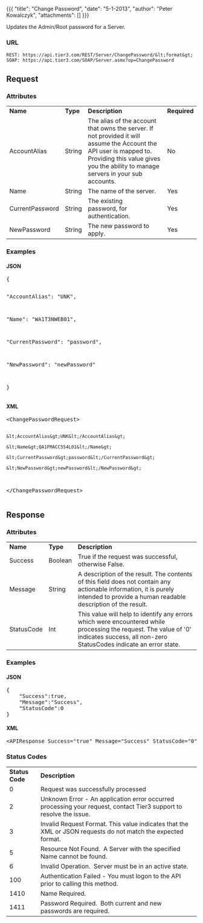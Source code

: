 {{{
  "title": "Change Password",
  "date": "5-1-2013",
  "author": "Peter Kowalczyk",
  "attachments": []
}}}

Updates the Admin/Root password&nbsp;for a Server.

### URL

    REST: https://api.tier3.com/REST/Server/ChangePassword/&lt;format&gt;
    SOAP: https://api.tier3.com/SOAP/Server.asmx?op=ChangePassword

## Request
### Attributes
<table>
  <tbody>
    <tr>
      <td><strong>Name</strong>
      </td>
      <td><strong>Type</strong>
      </td>
      <td><strong>Description</strong>
      </td>
      <td><strong>Required</strong>
      </td>
    </tr>
    <tr>
      <td>AccountAlias</td>
      <td>String</td>
      <td>The alias of the account that owns the server. If not provided it will assume the Account the API user is mapped to. Providing this value gives you the ability to manage servers in your sub accounts.</td>
      <td>No</td>
    </tr>
    <tr>
      <td>Name</td>
      <td>String</td>
      <td>The name of the server. &nbsp;</td>
      <td>Yes</td>
    </tr>
    <tr>
      <td>CurrentPassword</td>
      <td>String</td>
      <td>The existing password,&nbsp;for authentication.</td>
      <td>Yes</td>
    </tr>
    <tr>
      <td>NewPassword</td>
      <td>String</td>
      <td>The new password to apply.</td>
      <td>Yes</td>
    </tr>
  </tbody>
</table>

### Examples
<h4>JSON</h4>
<pre>{

  "AccountAlias": "UNK",

  "Name": "WA1T3NWEB01",

  "CurrentPassword": "password",

  "NewPassword": "newPassword"

}</pre>

<h4>XML</h4>
<pre>&lt;ChangePasswordRequest&gt;

    &lt;AccountAlias&gt;UNK&lt;/AccountAlias&gt;

    &lt;Name&gt;QA1FMACC554L01&lt;/Name&gt;

    &lt;CurrentPassword&gt;password&lt;/CurrentPassword&gt;

    &lt;NewPassword&gt;newPassword&lt;/NewPassword&gt;

&lt;/ChangePasswordRequest&gt;</pre> 

## Response
### Attributes
<table>
  <tbody>
    <tr>
      <td><strong>Name</strong>
      </td>
      <td><strong>Type</strong>
      </td>
      <td><strong>Description</strong>
      </td>
    </tr>
    <tr>
      <td>Success</td>
      <td>Boolean</td>
      <td>True if the request was successful, otherwise False.</td>
    </tr>
    <tr>
      <td>Message</td>
      <td>String</td>
      <td>A description of the result. The contents of this field does not contain any actionable information, it is purely intended to provide a human readable description of the result.</td>
    </tr>
    <tr>
      <td>StatusCode</td>
      <td>Int</td>
      <td>This value will help to identify any errors which were encountered while processing the request. The value of '0' indicates success, all non-zero StatusCodes indicate an error state.</td>
    </tr>
  </tbody>
</table>

### Examples
<h4>JSON</h4>
<pre>{<br />    "Success":true,<br />    "Message":"Success",<br />    "StatusCode":0<br />}</pre>
<h4>XML</h4>
<pre>&lt;APIResponse Success="true" Message="Success" StatusCode="0" /&gt;</pre>

### Status Codes
<table>
  <tbody>
    <tr>
      <td><strong>Status Code</strong>
      </td>
      <td><strong>Description</strong>
      </td>
    </tr>
    <tr>
      <td>0</td>
      <td>Request was successfully processed</td>
    </tr>
    <tr>
      <td>2</td>
      <td>Unknown Error - An application error occurred processing your request, contact Tier3 support to resolve the issue.</td>
    </tr>
    <tr>
      <td>3</td>
      <td>Invalid Request Format. This value indicates that the XML or JSON requests do not match the expected format.</td>
    </tr>
    <tr>
      <td>5</td>
      <td>Resource Not Found.&nbsp;&nbsp;A Server with the specified Name cannot be found.&nbsp;</td>
    </tr>
    <tr>
      <td>6</td>
      <td>Invalid Operation.&nbsp;&nbsp;Server must be in an active state.</td>
    </tr>
    <tr>
      <td>100</td>
      <td>Authentication Failed - You must logon to the API prior to calling this method.</td>
    </tr>
    <tr>
      <td>1410</td>
      <td>Name Required.</td>
    </tr>
    <tr>
      <td>1411</td>
      <td>Password&nbsp;Required.&nbsp; Both current and new passwords are required.</td>
    </tr>
  </tbody>
</table>